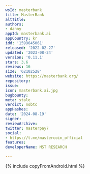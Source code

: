 ```yaml
---
wsId: masterbank
title: MasterBank
altTitle: 
authors:
- danny
appId: masterbank.ai
appCountry: kr
idd: '1599645061'
released: '2022-02-27'
updated: '2023-08-24'
version: '0.11.1'
stars: 3.6
reviews: 16
size: '62102528'
website: https://masterbank.org/
repository: 
issue: 
icon: masterbank.ai.jpg
bugbounty: 
meta: stale
verdict: nobtc
appHashes: 
date: '2024-08-19'
signer: 
reviewArchive: 
twitter: masterpay7
social:
- https://t.me/mastercoin_official
features: 
developerName: MST RESEARCH

---
```


{% include copyFromAndroid.html %}

